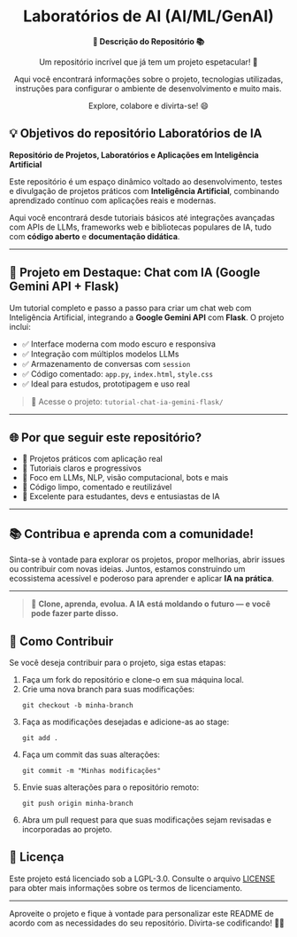 
<h1 align="center">Laboratórios de AI (AI/ML/GenAI)</h1>

<div align="center">
  <strong>🚀 Descrição do Repositório 📚</strong>
</div>

<div align="center">
  <p>Um repositório incrível que já tem um projeto espetacular! 🎉</p>
  <p>Aqui você encontrará informações sobre o projeto, tecnologias utilizadas, instruções para configurar o ambiente de desenvolvimento e muito mais.</p>
  <p>Explore, colabore e divirta-se! 😄</p>
</div>

<!--
## 📖 Índice

- [Objetivos do repositório Laboratórios de IA](##💡objetivos-do-repositorio-laboratórios-de-ia)
- [Tecnologias](#tecnologias)
- [Configuração do Ambiente](#configuração-do-ambiente)
- [Como Contribuir](#como-contribuir)
- [Licença](#licença)
-->

## 💡 Objetivos do repositório Laboratórios de IA

**Repositório de Projetos, Laboratórios e Aplicações em Inteligência Artificial**

Este repositório é um espaço dinâmico voltado ao desenvolvimento, testes e divulgação de projetos práticos com **Inteligência Artificial**, combinando aprendizado contínuo com aplicações reais e modernas.

Aqui você encontrará desde tutoriais básicos até integrações avançadas com APIs de LLMs, frameworks web e bibliotecas populares de IA, tudo com **código aberto** e **documentação didática**.

---

## 🚀 Projeto em Destaque: Chat com IA (Google Gemini API + Flask)

Um tutorial completo e passo a passo para criar um chat web com Inteligência Artificial, integrando a **Google Gemini API** com **Flask**. O projeto inclui:

- ✅ Interface moderna com modo escuro e responsiva  
- ✅ Integração com múltiplos modelos LLMs  
- ✅ Armazenamento de conversas com `session`  
- ✅ Código comentado: `app.py`, `index.html`, `style.css`  
- ✅ Ideal para estudos, prototipagem e uso real

> 🔗 Acesse o projeto: `tutorial-chat-ia-gemini-flask/`

---

## 🌐 Por que seguir este repositório?

- 📌 Projetos práticos com aplicação real  
- 📌 Tutoriais claros e progressivos  
- 📌 Foco em LLMs, NLP, visão computacional, bots e mais  
- 📌 Código limpo, comentado e reutilizável  
- 📌 Excelente para estudantes, devs e entusiastas de IA

---

## 📚 Contribua e aprenda com a comunidade!

Sinta-se à vontade para explorar os projetos, propor melhorias, abrir issues ou contribuir com novas ideias. Juntos, estamos construindo um ecossistema acessível e poderoso para aprender e aplicar **IA na prática**.

---

> 🌟 **Clone, aprenda, evolua. A IA está moldando o futuro — e você pode fazer parte disso.**

## 🤝 Como Contribuir

Se você deseja contribuir para o projeto, siga estas etapas:

1. Faça um fork do repositório e clone-o em sua máquina local.
2. Crie uma nova branch para suas modificações:
   ```
   git checkout -b minha-branch
   ```
3. Faça as modificações desejadas e adicione-as ao stage:
   ```
   git add .
   ```
4. Faça um commit das suas alterações:
   ```
   git commit -m "Minhas modificações"
   ```
5. Envie suas alterações para o repositório remoto:
   ```
   git push origin minha-branch
   ```
6. Abra um pull request para que suas modificações sejam revisadas e incorporadas ao projeto.

## 📄 Licença

Este projeto está licenciado sob a LGPL-3.0. Consulte o arquivo [LICENSE](LICENSE) para obter mais informações sobre os termos de licenciamento.

---

Aproveite o projeto e fique à vontade para personalizar este README de acordo com as necessidades do seu repositório. Divirta-se codificando! 🎉😄
